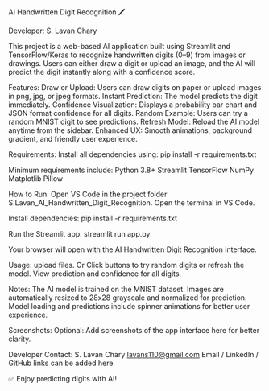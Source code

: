 AI Handwritten Digit Recognition 🖊️

Developer: S. Lavan Chary

This project is a web-based AI application built using Streamlit and TensorFlow/Keras to recognize handwritten digits (0–9) from images or drawings. Users can either draw a digit or upload an image, and the AI will predict the digit instantly along with a confidence score.

Features:
Draw or Upload: Users can draw digits on paper or upload images in png, jpg, or jpeg formats.
Instant Prediction: The model predicts the digit immediately.
Confidence Visualization: Displays a probability bar chart and JSON format confidence for all digits.
Random Example: Users can try a random MNIST digit to see predictions.
Refresh Model: Reload the AI model anytime from the sidebar.
Enhanced UX: Smooth animations, background gradient, and friendly user experience.

Requirements:
Install all dependencies using:
pip install -r requirements.txt

Minimum requirements include:
Python 3.8+
Streamlit
TensorFlow
NumPy
Matplotlib
Pillow

How to Run:
Open VS Code in the project folder S.Lavan_AI_Handwritten_Digit_Recognition.
Open the terminal in VS Code.

Install dependencies:
pip install -r requirements.txt

Run the Streamlit app:
streamlit run app.py

Your browser will open with the AI Handwritten Digit Recognition interface.

Usage:
upload files. Or
Click buttons to try random digits or refresh the model.
View prediction and confidence for all digits.

Notes:
The AI model is trained on the MNIST dataset.
Images are automatically resized to 28x28 grayscale and normalized for prediction.
Model loading and predictions include spinner animations for better user experience.

Screenshots:
Optional: Add screenshots of the app interface here for better clarity.

Developer Contact:
S. Lavan Chary
lavans110@gmail.com
Email / LinkedIn / GitHub links can be added here

✅ Enjoy predicting digits with AI!
